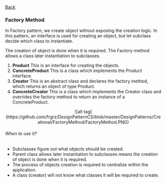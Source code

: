 <a href="https://github.com/frgrz/DesignPatternCS">Back</a>

### Factory Method

In Factory pattern, we create object without exposing the creation logic. In this pattern, an interface is used for creating an object, but let subclass decide which class to instantiate. 

The creation of object is done when it is required. The Factory method allows a class later instantiation to subclasses.
 
1. **Product** This is an interface for creating the objects.
2. **ConcreteProduct** This is a class which implements the Product interface.
3. **Creator** This is an abstract class and declares the factory method, which returns an object of type Product.
4. **ConcreteCreator** This is a class which implements the Creator class and overrides the factory method to return an instance of a ConcreteProduct.
<p align="center">
![alt tag](https://github.com/frgrz/DesignPatternCS/blob/master/DesignPatterns/Creational/FactoryMethod/FactoryMethod.PNG)
</p>

###### When to use it?
* Subclasses figure out what objects should be created.
* Parent class allows later instantiation to subclasses means the creation of object is done when it is required.
* The process of objects creation is required to centralize within the application.
* A class (creator) will not know what classes it will be required to create.
